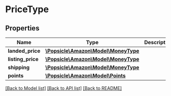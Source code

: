 # PriceType

## Properties
Name | Type | Description | Notes
------------ | ------------- | ------------- | -------------
**landed_price** | [**\Popsicle\Amazon\Model\MoneyType**](MoneyType.md) |  | [optional] 
**listing_price** | [**\Popsicle\Amazon\Model\MoneyType**](MoneyType.md) |  | 
**shipping** | [**\Popsicle\Amazon\Model\MoneyType**](MoneyType.md) |  | [optional] 
**points** | [**\Popsicle\Amazon\Model\Points**](Points.md) |  | [optional] 

[[Back to Model list]](../../README.md#documentation-for-models) [[Back to API list]](../../README.md#documentation-for-api-endpoints) [[Back to README]](../../README.md)


